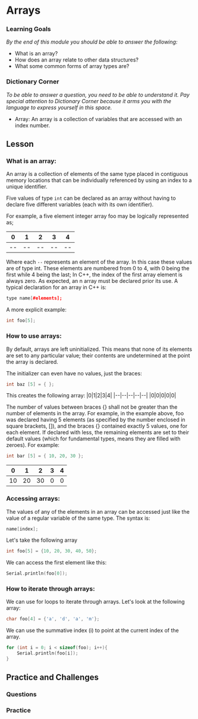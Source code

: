# Arrays 

### Learning Goals

*By the end of this module you should be able to answer the following:*

* What is an array? 
* How does an array relate to other data structures?
* What some common forms of array types are?

### Dictionary Corner

*To be able to answer a question, you need to be able to understand it. Pay special attention to Dictionary Corner because it arms you with the language to express yourself in this space.*

* Array: An array is a collection of variables that are accessed with an index number.

## Lesson

### What is an array:  

An array is a collection of elements of the same type placed in contiguous memory locations that can be individually referenced by using an index to a unique identifier.

Five values of type `int` can be declared as an array without having to declare five different variables (each with its own identifier).

For example, a five element integer array foo may be logically represented as;

|0|1|2|3|4|
|--|--|--|--|--|
|--|--|--|--|--|

Where each `--` represents an element of the array. In this case these values are of type int. These elements are numbered from 0 to 4, with 0 being the first while 4 being the last; In C++, the index of the first array element is always zero. As expected, an n array must be declared prior its use. A typical declaration for an array in C++ is:

```cpp
type name[#elements];
```
A more explicit example: 

```cpp
int foo[5];
```



### How to use arrays:

By default, arrays are left uninitialized. This means that none of its elements are set to any particular value; their contents are undetermined at the point the array is declared.

The initializer can even have no values, just the braces:

```cpp
int baz [5] = { }; 
```
This creates the following array: 
|0|1|2|3|4|
|--|--|--|--|--|
|0|0|0|0|0|

The number of values between braces {} shall not be greater than the number of elements in the array. For example, in the example above, foo was declared having 5 elements (as specified by the number enclosed in square brackets, []), and the braces {} contained exactly 5 values, one for each element. If declared with less, the remaining elements are set to their default values (which for fundamental types, means they are filled with zeroes). For example:

```cpp
int bar [5] = { 10, 20, 30 }; 
```
|0|1|2|3|4|
|--|--|--|--|--|
|10|20|30|0|0|

### Accessing arrays: 

The values of any of the elements in an array can be accessed just like the value of a regular variable of the same type. The syntax is:

```cpp
name[index];
```

Let's take the following array

```cpp
int foo[5] = {10, 20, 30, 40, 50};
```

We can access the first element like this: 

```cpp
Serial.println(foo[0]);
```

### How to iterate through arrays:

We can use for loops to iterate through arrays. Let's look at the following array: 

```cpp
char foo[4] = {'a', 'd', 'a', 'm'};
```

We can use the summative index (i) to point at the current index of the array. 

```cpp
for (int i = 0; i < sizeof(foo); i++){
    Serial.println(foo[i]);
}
```

## Practice and Challenges

### Questions

### Practice
